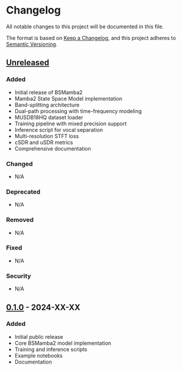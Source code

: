 # Changelog

All notable changes to this project will be documented in this file.

The format is based on [Keep a Changelog](https://keepachangelog.com/en/1.0.0/),
and this project adheres to [Semantic Versioning](https://semver.org/spec/v2.0.0.html).

## [Unreleased]

### Added
- Initial release of BSMamba2
- Mamba2 State Space Model implementation
- Band-splitting architecture
- Dual-path processing with time-frequency modeling
- MUSDB18HQ dataset loader
- Training pipeline with mixed precision support
- Inference script for vocal separation
- Multi-resolution STFT loss
- cSDR and uSDR metrics
- Comprehensive documentation

### Changed
- N/A

### Deprecated
- N/A

### Removed
- N/A

### Fixed
- N/A

### Security
- N/A

## [0.1.0] - 2024-XX-XX

### Added
- Initial public release
- Core BSMamba2 model implementation
- Training and inference scripts
- Example notebooks
- Documentation

[Unreleased]: https://github.com/yourusername/bsmamba2/compare/v0.1.0...HEAD
[0.1.0]: https://github.com/yourusername/bsmamba2/releases/tag/v0.1.0
